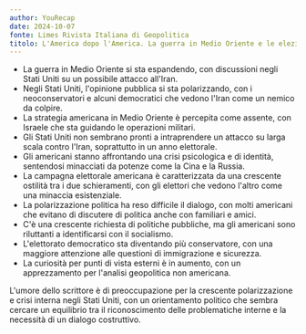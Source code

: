 ```yaml
---
author: YouRecap
date: 2024-10-07
fonte: Limes Rivista Italiana di Geopolitica
titolo: L'America dopo l'America. La guerra in Medio Oriente e le elezioni presidenziali
---
```


- La guerra in Medio Oriente si sta espandendo, con discussioni negli Stati Uniti su un possibile attacco all'Iran.
- Negli Stati Uniti, l'opinione pubblica si sta polarizzando, con i neoconservatori e alcuni democratici che vedono l'Iran come un nemico da colpire.
- La strategia americana in Medio Oriente è percepita come assente, con Israele che sta guidando le operazioni militari.
- Gli Stati Uniti non sembrano pronti a intraprendere un attacco su larga scala contro l'Iran, soprattutto in un anno elettorale.
- Gli americani stanno affrontando una crisi psicologica e di identità, sentendosi minacciati da potenze come la Cina e la Russia.
- La campagna elettorale americana è caratterizzata da una crescente ostilità tra i due schieramenti, con gli elettori che vedono l'altro come una minaccia esistenziale.
- La polarizzazione politica ha reso difficile il dialogo, con molti americani che evitano di discutere di politica anche con familiari e amici.
- C'è una crescente richiesta di politiche pubbliche, ma gli americani sono riluttanti a identificarsi con il socialismo.
- L'elettorato democratico sta diventando più conservatore, con una maggiore attenzione alle questioni di immigrazione e sicurezza.
- La curiosità per punti di vista esterni è in aumento, con un apprezzamento per l'analisi geopolitica non americana.

L'umore dello scrittore è di preoccupazione per la crescente polarizzazione e crisi interna negli Stati Uniti, con un orientamento politico che sembra cercare un equilibrio tra il riconoscimento delle problematiche interne e la necessità di un dialogo costruttivo.
